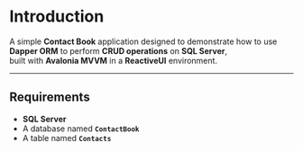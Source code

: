 # **Introduction**

A simple **Contact Book** application designed to demonstrate how to use **Dapper ORM** to perform **CRUD operations** on **SQL Server**,  
built with **Avalonia MVVM** in a **ReactiveUI** environment.

---

## **Requirements**

- **SQL Server**
- A database named **`ContactBook`**
- A table named **`Contacts`**
